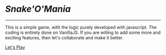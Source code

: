 <h1><i>Snake'O'Mania</i></h1>
<hr>
This is a simple game, with the logic purely developed with javascript. The coding is entirely done on VanillaJS.
If you are willing to add some more and exciting features, then let's collaborate and make it better.


[Let's Play](https://utkarsh-27-sharma.github.io/snake-o-mania.github.io/)
